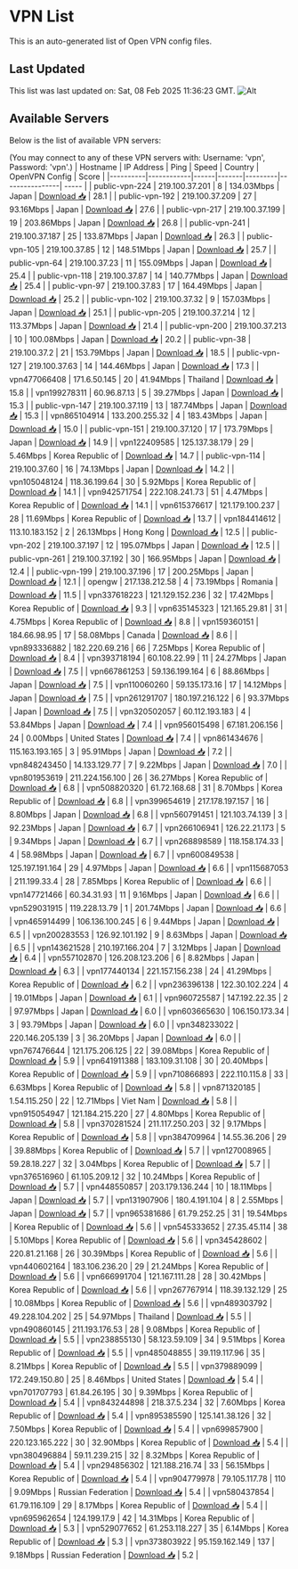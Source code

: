 # VPN List

This is an auto-generated list of Open VPN config files.

## Last Updated

This list was last updated on: Sat, 08 Feb 2025 11:36:23 GMT.
![Alt](https://repobeats.axiom.co/api/embed/186b98318ef1479477931607c1ad7d823f12451f.svg "Repobeats analytics image")

## Available Servers

Below is the list of available VPN servers:

(You may connect to any of these VPN servers with: Username: 'vpn', Password: 'vpn'.)
| Hostname | IP Address | Ping | Speed | Country | OpenVPN Config | Score |
|----------|------------|------|-------|---------|----------------| ----- |
| public-vpn-224 | 219.100.37.201 | 8 | 134.03Mbps | Japan | [Download 📥](./configs/server_0_JP.ovpn) | 28.1 |
| public-vpn-192 | 219.100.37.209 | 27 | 93.16Mbps | Japan | [Download 📥](./configs/server_1_JP.ovpn) | 27.6 |
| public-vpn-217 | 219.100.37.199 | 19 | 203.86Mbps | Japan | [Download 📥](./configs/server_2_JP.ovpn) | 26.8 |
| public-vpn-241 | 219.100.37.187 | 25 | 133.87Mbps | Japan | [Download 📥](./configs/server_3_JP.ovpn) | 26.3 |
| public-vpn-105 | 219.100.37.85 | 12 | 148.51Mbps | Japan | [Download 📥](./configs/server_4_JP.ovpn) | 25.7 |
| public-vpn-64 | 219.100.37.23 | 11 | 155.09Mbps | Japan | [Download 📥](./configs/server_5_JP.ovpn) | 25.4 |
| public-vpn-118 | 219.100.37.87 | 14 | 140.77Mbps | Japan | [Download 📥](./configs/server_6_JP.ovpn) | 25.4 |
| public-vpn-97 | 219.100.37.83 | 17 | 164.49Mbps | Japan | [Download 📥](./configs/server_7_JP.ovpn) | 25.2 |
| public-vpn-102 | 219.100.37.32 | 9 | 157.03Mbps | Japan | [Download 📥](./configs/server_8_JP.ovpn) | 25.1 |
| public-vpn-205 | 219.100.37.214 | 12 | 113.37Mbps | Japan | [Download 📥](./configs/server_9_JP.ovpn) | 21.4 |
| public-vpn-200 | 219.100.37.213 | 10 | 100.08Mbps | Japan | [Download 📥](./configs/server_10_JP.ovpn) | 20.2 |
| public-vpn-38 | 219.100.37.2 | 21 | 153.79Mbps | Japan | [Download 📥](./configs/server_11_JP.ovpn) | 18.5 |
| public-vpn-127 | 219.100.37.63 | 14 | 144.46Mbps | Japan | [Download 📥](./configs/server_12_JP.ovpn) | 17.3 |
| vpn477066408 | 171.6.50.145 | 20 | 41.94Mbps | Thailand | [Download 📥](./configs/server_13_TH.ovpn) | 15.8 |
| vpn199278311 | 60.96.87.13 | 5 | 39.27Mbps | Japan | [Download 📥](./configs/server_14_JP.ovpn) | 15.3 |
| public-vpn-147 | 219.100.37.119 | 13 | 187.74Mbps | Japan | [Download 📥](./configs/server_15_JP.ovpn) | 15.3 |
| vpn865104914 | 133.200.255.32 | 4 | 183.43Mbps | Japan | [Download 📥](./configs/server_16_JP.ovpn) | 15.0 |
| public-vpn-151 | 219.100.37.120 | 17 | 173.79Mbps | Japan | [Download 📥](./configs/server_17_JP.ovpn) | 14.9 |
| vpn122409585 | 125.137.38.179 | 29 | 5.46Mbps | Korea Republic of | [Download 📥](./configs/server_18_KR.ovpn) | 14.7 |
| public-vpn-114 | 219.100.37.60 | 16 | 74.13Mbps | Japan | [Download 📥](./configs/server_19_JP.ovpn) | 14.2 |
| vpn105048124 | 118.36.199.64 | 30 | 5.92Mbps | Korea Republic of | [Download 📥](./configs/server_20_KR.ovpn) | 14.1 |
| vpn942571754 | 222.108.241.73 | 51 | 4.47Mbps | Korea Republic of | [Download 📥](./configs/server_21_KR.ovpn) | 14.1 |
| vpn615376617 | 121.179.100.237 | 28 | 11.69Mbps | Korea Republic of | [Download 📥](./configs/server_22_KR.ovpn) | 13.7 |
| vpn184414612 | 113.10.183.152 | 2 | 26.13Mbps | Hong Kong | [Download 📥](./configs/server_23_HK.ovpn) | 12.5 |
| public-vpn-202 | 219.100.37.197 | 12 | 195.07Mbps | Japan | [Download 📥](./configs/server_24_JP.ovpn) | 12.5 |
| public-vpn-261 | 219.100.37.192 | 30 | 166.95Mbps | Japan | [Download 📥](./configs/server_25_JP.ovpn) | 12.4 |
| public-vpn-199 | 219.100.37.196 | 17 | 200.25Mbps | Japan | [Download 📥](./configs/server_26_JP.ovpn) | 12.1 |
| opengw | 217.138.212.58 | 4 | 73.19Mbps | Romania | [Download 📥](./configs/server_27_RO.ovpn) | 11.5 |
| vpn337618223 | 121.129.152.236 | 32 | 17.42Mbps | Korea Republic of | [Download 📥](./configs/server_28_KR.ovpn) | 9.3 |
| vpn635145323 | 121.165.29.81 | 31 | 4.75Mbps | Korea Republic of | [Download 📥](./configs/server_29_KR.ovpn) | 8.8 |
| vpn159360151 | 184.66.98.95 | 17 | 58.08Mbps | Canada | [Download 📥](./configs/server_30_CA.ovpn) | 8.6 |
| vpn893336882 | 182.220.69.216 | 66 | 7.25Mbps | Korea Republic of | [Download 📥](./configs/server_31_KR.ovpn) | 8.4 |
| vpn393718194 | 60.108.22.99 | 11 | 24.27Mbps | Japan | [Download 📥](./configs/server_32_JP.ovpn) | 7.5 |
| vpn667861253 | 59.136.199.164 | 6 | 88.86Mbps | Japan | [Download 📥](./configs/server_33_JP.ovpn) | 7.5 |
| vpn110060260 | 59.135.173.16 | 17 | 14.12Mbps | Japan | [Download 📥](./configs/server_34_JP.ovpn) | 7.5 |
| vpn261291707 | 180.197.216.122 | 6 | 93.37Mbps | Japan | [Download 📥](./configs/server_35_JP.ovpn) | 7.5 |
| vpn320502057 | 60.112.193.183 | 4 | 53.84Mbps | Japan | [Download 📥](./configs/server_36_JP.ovpn) | 7.4 |
| vpn956015498 | 67.181.206.156 | 24 | 0.00Mbps | United States | [Download 📥](./configs/server_37_US.ovpn) | 7.4 |
| vpn861434676 | 115.163.193.165 | 3 | 95.91Mbps | Japan | [Download 📥](./configs/server_38_JP.ovpn) | 7.2 |
| vpn848243450 | 14.133.129.77 | 7 | 9.22Mbps | Japan | [Download 📥](./configs/server_39_JP.ovpn) | 7.0 |
| vpn801953619 | 211.224.156.100 | 26 | 36.27Mbps | Korea Republic of | [Download 📥](./configs/server_40_KR.ovpn) | 6.8 |
| vpn508820320 | 61.72.168.68 | 31 | 8.70Mbps | Korea Republic of | [Download 📥](./configs/server_41_KR.ovpn) | 6.8 |
| vpn399654619 | 217.178.197.157 | 16 | 8.80Mbps | Japan | [Download 📥](./configs/server_42_JP.ovpn) | 6.8 |
| vpn560791451 | 121.103.74.139 | 3 | 92.23Mbps | Japan | [Download 📥](./configs/server_43_JP.ovpn) | 6.7 |
| vpn266106941 | 126.22.21.173 | 5 | 9.34Mbps | Japan | [Download 📥](./configs/server_44_JP.ovpn) | 6.7 |
| vpn268898589 | 118.158.174.33 | 4 | 58.98Mbps | Japan | [Download 📥](./configs/server_45_JP.ovpn) | 6.7 |
| vpn600849538 | 125.197.191.164 | 29 | 4.97Mbps | Japan | [Download 📥](./configs/server_46_JP.ovpn) | 6.6 |
| vpn115687053 | 211.199.33.4 | 28 | 7.85Mbps | Korea Republic of | [Download 📥](./configs/server_47_KR.ovpn) | 6.6 |
| vpn147721466 | 60.34.31.93 | 11 | 9.16Mbps | Japan | [Download 📥](./configs/server_48_JP.ovpn) | 6.6 |
| vpn529031915 | 119.228.13.79 | 1 | 201.74Mbps | Japan | [Download 📥](./configs/server_49_JP.ovpn) | 6.6 |
| vpn465914499 | 106.136.100.245 | 6 | 9.44Mbps | Japan | [Download 📥](./configs/server_50_JP.ovpn) | 6.5 |
| vpn200283553 | 126.92.101.192 | 9 | 8.63Mbps | Japan | [Download 📥](./configs/server_51_JP.ovpn) | 6.5 |
| vpn143621528 | 210.197.166.204 | 7 | 3.12Mbps | Japan | [Download 📥](./configs/server_52_JP.ovpn) | 6.4 |
| vpn557102870 | 126.208.123.206 | 6 | 8.82Mbps | Japan | [Download 📥](./configs/server_53_JP.ovpn) | 6.3 |
| vpn177440134 | 221.157.156.238 | 24 | 41.29Mbps | Korea Republic of | [Download 📥](./configs/server_54_KR.ovpn) | 6.2 |
| vpn236396138 | 122.30.102.224 | 4 | 19.01Mbps | Japan | [Download 📥](./configs/server_55_JP.ovpn) | 6.1 |
| vpn960725587 | 147.192.22.35 | 2 | 97.97Mbps | Japan | [Download 📥](./configs/server_56_JP.ovpn) | 6.0 |
| vpn603665630 | 106.150.173.34 | 3 | 93.79Mbps | Japan | [Download 📥](./configs/server_57_JP.ovpn) | 6.0 |
| vpn348233022 | 220.146.205.139 | 3 | 36.20Mbps | Japan | [Download 📥](./configs/server_58_JP.ovpn) | 6.0 |
| vpn767476644 | 121.175.206.125 | 22 | 39.08Mbps | Korea Republic of | [Download 📥](./configs/server_59_KR.ovpn) | 5.9 |
| vpn641911388 | 183.109.31.108 | 30 | 20.40Mbps | Korea Republic of | [Download 📥](./configs/server_60_KR.ovpn) | 5.9 |
| vpn710866893 | 222.110.115.8 | 33 | 6.63Mbps | Korea Republic of | [Download 📥](./configs/server_61_KR.ovpn) | 5.8 |
| vpn871320185 | 1.54.115.250 | 22 | 12.71Mbps | Viet Nam | [Download 📥](./configs/server_62_VN.ovpn) | 5.8 |
| vpn915054947 | 121.184.215.220 | 27 | 4.80Mbps | Korea Republic of | [Download 📥](./configs/server_63_KR.ovpn) | 5.8 |
| vpn370281524 | 211.117.250.203 | 32 | 9.17Mbps | Korea Republic of | [Download 📥](./configs/server_64_KR.ovpn) | 5.8 |
| vpn384709964 | 14.55.36.206 | 29 | 39.88Mbps | Korea Republic of | [Download 📥](./configs/server_65_KR.ovpn) | 5.7 |
| vpn127008965 | 59.28.18.227 | 32 | 3.04Mbps | Korea Republic of | [Download 📥](./configs/server_66_KR.ovpn) | 5.7 |
| vpn376516960 | 61.105.209.12 | 32 | 10.24Mbps | Korea Republic of | [Download 📥](./configs/server_67_KR.ovpn) | 5.7 |
| vpn448550857 | 203.179.136.244 | 10 | 18.11Mbps | Japan | [Download 📥](./configs/server_68_JP.ovpn) | 5.7 |
| vpn131907906 | 180.4.191.104 | 8 | 2.55Mbps | Japan | [Download 📥](./configs/server_69_JP.ovpn) | 5.7 |
| vpn965381686 | 61.79.252.25 | 31 | 19.54Mbps | Korea Republic of | [Download 📥](./configs/server_70_KR.ovpn) | 5.6 |
| vpn545333652 | 27.35.45.114 | 38 | 5.10Mbps | Korea Republic of | [Download 📥](./configs/server_71_KR.ovpn) | 5.6 |
| vpn345428602 | 220.81.21.168 | 26 | 30.39Mbps | Korea Republic of | [Download 📥](./configs/server_72_KR.ovpn) | 5.6 |
| vpn440602164 | 183.106.236.20 | 29 | 21.24Mbps | Korea Republic of | [Download 📥](./configs/server_73_KR.ovpn) | 5.6 |
| vpn666991704 | 121.167.111.28 | 28 | 30.42Mbps | Korea Republic of | [Download 📥](./configs/server_74_KR.ovpn) | 5.6 |
| vpn267767914 | 118.39.132.129 | 25 | 10.08Mbps | Korea Republic of | [Download 📥](./configs/server_75_KR.ovpn) | 5.6 |
| vpn489303792 | 49.228.104.202 | 25 | 54.97Mbps | Thailand | [Download 📥](./configs/server_76_TH.ovpn) | 5.5 |
| vpn490860145 | 211.193.176.53 | 28 | 9.08Mbps | Korea Republic of | [Download 📥](./configs/server_77_KR.ovpn) | 5.5 |
| vpn238855130 | 58.123.59.109 | 34 | 9.51Mbps | Korea Republic of | [Download 📥](./configs/server_78_KR.ovpn) | 5.5 |
| vpn485048855 | 39.119.117.96 | 35 | 8.21Mbps | Korea Republic of | [Download 📥](./configs/server_79_KR.ovpn) | 5.5 |
| vpn379889099 | 172.249.150.80 | 25 | 8.46Mbps | United States | [Download 📥](./configs/server_80_US.ovpn) | 5.4 |
| vpn701707793 | 61.84.26.195 | 30 | 9.39Mbps | Korea Republic of | [Download 📥](./configs/server_81_KR.ovpn) | 5.4 |
| vpn843244898 | 218.37.5.234 | 32 | 7.60Mbps | Korea Republic of | [Download 📥](./configs/server_82_KR.ovpn) | 5.4 |
| vpn895385590 | 125.141.38.126 | 32 | 7.50Mbps | Korea Republic of | [Download 📥](./configs/server_83_KR.ovpn) | 5.4 |
| vpn699857900 | 220.123.165.222 | 30 | 32.90Mbps | Korea Republic of | [Download 📥](./configs/server_84_KR.ovpn) | 5.4 |
| vpn380496884 | 59.11.239.215 | 32 | 8.32Mbps | Korea Republic of | [Download 📥](./configs/server_85_KR.ovpn) | 5.4 |
| vpn294856302 | 121.188.216.74 | 33 | 56.15Mbps | Korea Republic of | [Download 📥](./configs/server_86_KR.ovpn) | 5.4 |
| vpn904779978 | 79.105.117.78 | 110 | 9.09Mbps | Russian Federation | [Download 📥](./configs/server_87_RU.ovpn) | 5.4 |
| vpn580437854 | 61.79.116.109 | 29 | 8.17Mbps | Korea Republic of | [Download 📥](./configs/server_88_KR.ovpn) | 5.4 |
| vpn695962654 | 124.199.17.9 | 42 | 14.31Mbps | Korea Republic of | [Download 📥](./configs/server_89_KR.ovpn) | 5.3 |
| vpn529077652 | 61.253.118.227 | 35 | 6.14Mbps | Korea Republic of | [Download 📥](./configs/server_90_KR.ovpn) | 5.3 |
| vpn373803922 | 95.159.162.149 | 137 | 9.18Mbps | Russian Federation | [Download 📥](./configs/server_91_RU.ovpn) | 5.2 |
